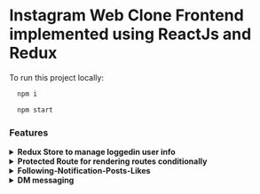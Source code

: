 # Instagram Web Clone Frontend implemented using ReactJs and Redux

To run this project locally:

```bash
  npm i
```
```bash
  npm start
```

### Features

<details>
<summary><b> Redux Store to manage loggedin user info </b></summary>
	</br>
    <p> Redux store setted up with redux-toolkit and API middleware </p>
    
   <p> Here is the implementation of basic API call. We use redux ducks apporach which suggests to keep all related implemantation in one file instead of 
   seperating them as actions,reducers etc. <p>
    
```javascript
   export const login = (data) =>
	apiCall({
		url: `${process.env.REACT_APP_BE_URL}/auth/login`,
		method: "post",
		data,
		onStart: requested.type,
		onSuccess: loginSuccess.type,
		onError: failed.type,
	});
```
 If want to learn more about middleware implementation and using redux ducks approach you check my starter template 
	[here](https://github.com/orhanors/React-Redux-Typescript-Starterkit)
</details>


<details>
<summary><b> Protected Route for rendering routes conditionally </b></summary>
	</br>
    <p> We're protecting all the routes from not loggedin users. User should login or signup to see homepage and the other pages </p>
    
   <p> Here is the implementation of super powerful Protected Route <p>
    
```javascript
  const ProtectedRoute = ({ component: Component, ...rest }) => {
	const dispatch = useDispatch();
	const currentUser = useSelector((state) => state.user.data);
	const history = useHistory();
	useEffect(() => {
		if (isAuthUser()) {
			console.log(rest.path);
			if (rest.path === "/") {
				dispatch(getUserProfile());
			}
		}
	}, []);
	return (
		<Route
			{...rest}
			render={(props) =>
				isAuthUser() ? (
					<Component {...props} />
				) : (
					<Redirect to='/login' />
				)
			}
		/>
	);
};
```
Woww that's really cool right. But what the hack is that. Let's see what's going there:

We're keeping a not httpOnly boolean cookie to manage user status. It doesn't contain any sensitive information about user. It just contain a boolean value to check if the user is loggedin. Evertime when we send a request to our [backend](https://github.com/orhanors/Instagram-BE) and it returns a 200 or 201 response we're setting some cookies on browser. These cookies are <strong>token</strong>, <strong>refreshToken</strong> and <strong>isAuthUser</strong>. token and refreshToken cookies are httpOnly to prevent attackers to get user precious token. isAuthUser is not a httpOnly cookie, so we can manage user loggedin status using this cookie.

Here's a little helper function to check this cookie:

```javascript
import { getCookie } from "./cookies";

export const isAuthUser = () => {
	return getCookie("isAuthUser") === "true";
};
```

In our protected route we can create a condition using this cookie. <h5> If the user is loggedin allow him/her to see our precious routes. Otherwise go back to login page. </h5> Yeapp. You now the biggest secret now. Please don't hack my website

What about useEffect and dispatch? We're saying our protected route to fetch user info everytime when I call you and set my redux user state with user information. So I can get user information whatever component I want. Also we have a condition there. 

```javascript
if (rest.path === "/") {
  dispatch(getUserProfile());
}
```
We have this condition to make just one API call. Otherwise this will make API call for each protected route. We want to keep our application performence well.

And the funniest part is using this ProtectedRouter. What we need to do is just using ProtectedRouter instead of normal react Route.

```javascript
	<Route path='/login' exact component={Login} />
	<Route path='/signup' exact component={Signup} />
	<ProtectedRoute path='/' exact component={Home} />
	<ProtectedRoute path='/dm/message' exact component={Message} />
	<ProtectedRoute path='/:user' exact component={Profile} />
```
.
</details>

<details>
<summary><b> Following-Notification-Posts-Likes </b></summary>
</br>
    All these features respond immediately to changes. If you follow user2, you'll see that your following size will be +1 immediately. Same for likes,notification and posts. You don't need to refresh page to see changes. That's why we are using React.  
</details>


<details>
<summary><b> DM messaging </b></summary>
	</br>
    This is a test feature which is implemented using socket.io-client. You need to talk to me if you want to make a conversation with your follers or following. It just requires adding starting chat feature to FE. We tested it our test account by creating conversation models in database it works well. This will be the next feature. Stay tuned.
</details>
